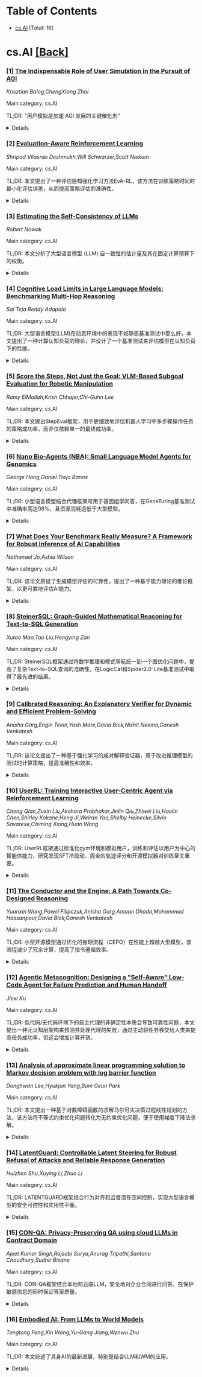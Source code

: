 <div id=toc></div>

# Table of Contents

- [cs.AI](#cs.AI) [Total: 16]


<div id='cs.AI'></div>

# cs.AI [[Back]](#toc)

### [1] [The Indispensable Role of User Simulation in the Pursuit of AGI](https://arxiv.org/abs/2509.19456)
*Krisztian Balog,ChengXiang Zhai*

Main category: cs.AI

TL;DR: "用户模拟是加速 AGI 发展的关键催化剂"


<details>
  <summary>Details</summary>
Motivation: "解决评估复杂交互系统和获取海量交互数据的瓶颈"

Method: "构建模拟人类与 AI 系统交互的计算代理"

Result: "可扩展评估、交互学习数据生成和增强自适应能力"

Conclusion: "用户模拟技术和智能任务代理研究需同步发展"

Abstract: Progress toward Artificial General Intelligence (AGI) faces significant
bottlenecks, particularly in rigorously evaluating complex interactive systems
and acquiring the vast interaction data needed for training adaptive agents.
This paper posits that user simulation -- creating computational agents that
mimic human interaction with AI systems -- is not merely a useful tool, but is
a critical catalyst required to overcome these bottlenecks and accelerate AGI
development. We argue that realistic simulators provide the necessary
environments for scalable evaluation, data generation for interactive learning,
and fostering the adaptive capabilities central to AGI. Therefore, research
into user simulation technology and intelligent task agents are deeply
synergistic and must advance hand-in-hand. This article elaborates on the
critical role of user simulation for AGI, explores the interdisciplinary nature
of building realistic simulators, identifies key challenges including those
posed by large language models, and proposes a future research agenda.

</details>


### [2] [Evaluation-Aware Reinforcement Learning](https://arxiv.org/abs/2509.19464)
*Shripad Vilasrao Deshmukh,Will Schwarzer,Scott Niekum*

Main category: cs.AI

TL;DR: 本文提出了一种评估感知强化学习方法EvA-RL，该方法在训练策略时同时最小化评估误差，从而提高策略评估的准确性。


<details>
  <summary>Details</summary>
Motivation: 现有策略评估方法存在方差大或偏差大的问题，EvA-RL旨在解决这些问题。

Method: EvA-RL框架，以及一个评估条件状态值预测器与策略的联合学习方法。

Result: 实验证明EvA-RL能显著降低评估误差，同时保持较高的回报。

Conclusion: EvA-RL为强化学习方法提供了一种新的思路，即在训练过程中将可靠的评估作为首要原则。

Abstract: Policy evaluation is often a prerequisite for deploying safety- and
performance-critical systems. Existing evaluation approaches frequently suffer
from high variance due to limited data and long-horizon tasks, or high bias due
to unequal support or inaccurate environmental models. We posit that these
challenges arise, in part, from the standard reinforcement learning (RL)
paradigm of policy learning without explicit consideration of evaluation. As an
alternative, we propose evaluation-aware reinforcement learning (EvA-RL), in
which a policy is trained to maximize expected return while simultaneously
minimizing expected evaluation error under a given value prediction scheme --
in other words, being "easy" to evaluate. We formalize a framework for EvA-RL
and design an instantiation that enables accurate policy evaluation,
conditioned on a small number of rollouts in an assessment environment that can
be different than the deployment environment. However, our theoretical analysis
and empirical results show that there is often a tradeoff between evaluation
accuracy and policy performance when using a fixed value-prediction scheme
within EvA-RL. To mitigate this tradeoff, we extend our approach to co-learn an
assessment-conditioned state-value predictor alongside the policy. Empirical
results across diverse discrete and continuous action domains demonstrate that
EvA-RL can substantially reduce evaluation error while maintaining competitive
returns. This work lays the foundation for a broad new class of RL methods that
treat reliable evaluation as a first-class principle during training.

</details>


### [3] [Estimating the Self-Consistency of LLMs](https://arxiv.org/abs/2509.19489)
*Robert Nowak*

Main category: cs.AI

TL;DR: 本文分析了大型语言模型 (LLM) 自一致性的估计量及其在固定计算预算下的权衡。


<details>
  <summary>Details</summary>
Motivation: LLM系统通常会对大型语言模型重复相同的提示并聚合响应以提高可靠性。

Method: 分析了在固定计算预算下，从任务分布中采样的提示数量m和每个提示的重复LLM调用次数n之间的权衡。

Result: 分析结果表明，m和n大致相等时，效果最佳。

Conclusion: 在固定计算预算下，对提示数量和重复次数进行合理分配，可以有效提高LLM的自一致性。

Abstract: Systems often repeat the same prompt to large language models (LLMs) and
aggregate responses to improve reliability. This short note analyzes an
estimator of the self-consistency of LLMs and the tradeoffs it induces under a
fixed compute budget $B=mn$, where $m$ is the number of prompts sampled from
the task distribution and $n$ is the number of repeated LLM calls per prompt;
the resulting analysis favors a rough split $m,n\propto\sqrt{B}$.

</details>


### [4] [Cognitive Load Limits in Large Language Models: Benchmarking Multi-Hop Reasoning](https://arxiv.org/abs/2509.19517)
*Sai Teja Reddy Adapala*

Main category: cs.AI

TL;DR: 大型语言模型(LLM)在动态环境中的表现不如静态基准测试中那么好，本文提出了一种计算认知负荷的理论，并设计了一个基准测试来评估模型在认知负荷下的性能。


<details>
  <summary>Details</summary>
Motivation: 探究大型语言模型在动态信息环境下性能不佳的原因，以及如何评估高级AI系统的鲁棒性和安全性。

Method: 提出了计算认知负荷的理论，并设计了Interleaved Cognitive Evaluation (ICE)基准测试，对五个指令微调模型进行了评估。

Result: 不同模型的性能差异显著，小型开源架构模型表现脆弱，而Gemini-2.0-Flash-001表现出一定的鲁棒性，但在上下文饱和度增加时性能下降。

Conclusion: 认知负荷是导致推理失败的关键因素之一，动态的认知感知压力测试对于评估高级AI系统的鲁棒性和安全性至关重要。

Abstract: The scaling of Large Language Models (LLMs) has exposed a critical gap
between their performance on static benchmarks and their fragility in dynamic,
information-rich environments. While models excel at isolated tasks, the
computational limits that govern their reasoning under cognitive load remain
poorly understood. In this work, we introduce a formal theory of computational
cognitive load, positing that extraneous, task-irrelevant information (Context
Saturation) and interference from task-switching (Attentional Residue) are key
mechanisms that degrade performance. We designed the Interleaved Cognitive
Evaluation (ICE), a deconfounded benchmark to systematically manipulate these
load factors on challenging multi-hop reasoning tasks. A comprehensive study (N
= 10 replications per item across 200 questions) revealed significant
performance variations across five instruction-tuned models. Smaller
open-source architectures (Llama-3-8B-Instruct, Mistral-7B-Instruct-v0.2)
exhibited baseline brittleness, achieving 0% accuracy (SEM = 0.0) across all
conditions, including clean controls, on this high-intrinsic-load task. In
contrast, Gemini-2.0-Flash-001 showed partial resilience, achieving 85%
accuracy in control conditions, with a statistically significant degradation
under context saturation ($\beta = -0.003$ per % load, $p < 0.001$). These
findings provide preliminary evidence that cognitive load is a key contributor
to reasoning failures, supporting theories of hallucination-as-guessing under
uncertainty. We conclude that dynamic, cognitive-aware stress testing, as
exemplified by the ICE benchmark, is essential for evaluating the true
resilience and safety of advanced AI systems.

</details>


### [5] [Score the Steps, Not Just the Goal: VLM-Based Subgoal Evaluation for Robotic Manipulation](https://arxiv.org/abs/2509.19524)
*Ramy ElMallah,Krish Chhajer,Chi-Guhn Lee*

Main category: cs.AI

TL;DR: 本文提出StepEval框架，用于更细致地评估机器人学习中多步骤操作任务的策略成功率，而非仅依赖单一的最终成功率。


<details>
  <summary>Details</summary>
Motivation: 现有的机器人学习论文通常只报告单一的二元成功率，无法体现策略在多步骤任务中各个子目标上的成功与失败情况。

Method: 提出StepEval框架，利用视觉语言模型(VLMs)自动判断子目标结果，并考虑成本因素，支持单视图或多视图输入，旨在成为一个可扩展的开源项目。

Result: 提出了StepEval框架的设计蓝图，强调了以子目标成功率向量作为主要评估指标，并考虑其他因素例如延迟和成本。

Conclusion: StepEval框架旨在促进机器人学习领域评估标准化和可重复性，鼓励社区贡献，推动以子目标为单位的评估成为标准实践。

Abstract: Robot learning papers typically report a single binary success rate (SR),
which obscures where a policy succeeds or fails along a multi-step manipulation
task. We argue that subgoal-level reporting should become routine: for each
trajectory, a vector of per-subgoal SRs that makes partial competence visible
(e.g., grasp vs. pour). We propose a blueprint for StepEval, a cost-aware
plug-in evaluation framework that utilizes vision-language models (VLMs) as
automated judges of subgoal outcomes from recorded images or videos. Rather
than proposing new benchmarks or APIs, our contribution is to outline design
principles for a scalable, community-driven open-source project. In StepEval,
the primary artifact for policy evaluation is the per-subgoal SR vector;
however, other quantities (e.g., latency or cost estimates) are also considered
for framework-optimization diagnostics to help the community tune evaluation
efficiency and accuracy when ground-truth subgoal success labels are available.
We discuss how such a framework can remain model-agnostic, support single- or
multi-view inputs, and be lightweight enough to adopt across labs. The intended
contribution is a shared direction: a minimal, extensible seed that invites
open-source contributions, so that scoring the steps, not just the final goal,
becomes a standard and reproducible practice.

</details>


### [6] [Nano Bio-Agents (NBA): Small Language Model Agents for Genomics](https://arxiv.org/abs/2509.19566)
*George Hong,Daniel Trejo Banos*

Main category: cs.AI

TL;DR: 小型语言模型结合代理框架可用于基因组学问答，在GeneTuring基准测试中准确率高达98%，且资源消耗远低于大型模型。


<details>
  <summary>Details</summary>
Motivation: 解决大型语言模型在基因组学问答中存在的幻觉问题和高计算成本问题。

Method: 使用Nano Bio-Agent (NBA)框架，结合任务分解、工具编排和API访问（NCBI和AlphaGenome）。

Result: 小型语言模型(3-10B参数)在GeneTuring基准测试中准确率达到85-97%，优于许多现有方法。

Conclusion: 小型语言模型结合代理框架在基因组学问答中具有高效、低成本和高性能的优势，有助于推动基因组学工具的普及。

Abstract: We investigate the application of Small Language Models (<10 billion
parameters) for genomics question answering via agentic framework to address
hallucination issues and computational cost challenges. The Nano Bio-Agent
(NBA) framework we implemented incorporates task decomposition, tool
orchestration, and API access into well-established systems such as NCBI and
AlphaGenome. Results show that SLMs combined with such agentic framework can
achieve comparable and in many cases superior performance versus existing
approaches utilising larger models, with our best model-agent combination
achieving 98% accuracy on the GeneTuring benchmark. Notably, small 3-10B
parameter models consistently achieve 85-97% accuracy while requiring much
lower computational resources than conventional approaches. This demonstrates
promising potential for efficiency gains, cost savings, and democratization of
ML-powered genomics tools while retaining highly robust and accurate
performance.

</details>


### [7] [What Does Your Benchmark Really Measure? A Framework for Robust Inference of AI Capabilities](https://arxiv.org/abs/2509.19590)
*Nathanael Jo,Ashia Wilson*

Main category: cs.AI

TL;DR: 该论文质疑了生成模型评估的可靠性，提出了一种基于能力理论的推论框架，以更可靠地评估AI能力。


<details>
  <summary>Details</summary>
Motivation: 现有的生成模型评估方法可靠性存疑，难以真实反映模型性能。

Method: 提出一个将评估作为推理的框架，从能力理论出发，推导出评估方法，并引入减少样本复杂度的自适应算法。

Result: 提出一种新的评估框架，能够更可靠地估计AI能力，并降低了对扰动的敏感性。

Conclusion: 该框架为更可靠、更值得信赖的AI能力评估奠定了基础。

Abstract: Evaluations of generative models on benchmark data are now ubiquitous, and
their outcomes critically shape public and scientific expectations of AI's
capabilities. Yet growing skepticism surrounds their reliability. How can we
know that a reported accuracy genuinely reflects a model's true performance?
Evaluations are often presented as simple measurements, but in reality they are
inferences: to treat benchmark scores as evidence of capability is already to
assume a theory of what capability is and how it manifests in a test. We make
this step explicit by proposing a principled framework for evaluation as
inference: begin from a theory of capability, and then derive methods for
estimating it. This perspective, familiar in fields such as psychometrics, has
not yet become commonplace in AI evaluation. As a proof of concept, we address
a central challenge that undermines reliability: sensitivity to perturbations.
After formulating a model of ability, we introduce methods that infer ability
while accounting for uncertainty from sensitivity and finite samples, including
an adaptive algorithm that significantly reduces sample complexity. Together,
these contributions lay the groundwork for more reliable and trustworthy
estimates of AI capabilities as measured through benchmarks.

</details>


### [8] [SteinerSQL: Graph-Guided Mathematical Reasoning for Text-to-SQL Generation](https://arxiv.org/abs/2509.19623)
*Xutao Mao,Tao Liu,Hongying Zan*

Main category: cs.AI

TL;DR: SteinerSQL框架通过将数学推理和模式导航统一到一个图优化问题中，提高了复杂Text-to-SQL查询的准确性，在LogicCat和Spider2.0-Lite基准测试中取得了最先进的结果。


<details>
  <summary>Details</summary>
Motivation: 现有方法分别处理数学推理和模式导航，导致Text-to-SQL查询的逻辑和结构错误。

Method: SteinerSQL分三个阶段：数学分解、通过Steiner树问题构建最优推理支架和多级验证。

Result: 在LogicCat和Spider2.0-Lite基准测试中，SteinerSQL分别达到了36.10%和40.04%的执行准确率。

Conclusion: SteinerSQL提供了一种新的、统一的Text-to-SQL范式，为更健壮和有原则的复杂推理任务解决方案铺平了道路。

Abstract: Large Language Models (LLMs) struggle with complex Text-to-SQL queries that
demand both sophisticated mathematical reasoning and intricate schema
navigation. Existing methods often tackle these challenges in isolation,
creating a fractured reasoning process that compromises logical and structural
correctness. To resolve this, we introduce SteinerSQL, a framework that unifies
these dual challenges into a single, graph-centric optimization problem.
SteinerSQL operates in three stages: mathematical decomposition to identify
required tables (terminals), optimal reasoning scaffold construction via a
Steiner tree problem, and multi-level validation to ensure correctness. On the
challenging LogicCat and Spider2.0-Lite benchmarks, SteinerSQL establishes a
new state-of-the-art with 36.10% and 40.04% execution accuracy, respectively,
using Gemini-2.5-Pro. Beyond accuracy, SteinerSQL presents a new, unified
paradigm for Text-to-SQL, paving the way for more robust and principled
solutions to complex reasoning tasks.

</details>


### [9] [Calibrated Reasoning: An Explanatory Verifier for Dynamic and Efficient Problem-Solving](https://arxiv.org/abs/2509.19681)
*Anisha Garg,Engin Tekin,Yash More,David Bick,Nishit Neema,Ganesh Venkatesh*

Main category: cs.AI

TL;DR: 该论文提出了一种基于强化学习的成对解释验证器，用于改进推理模型的测试时计算策略，提高准确性和效率。


<details>
  <summary>Details</summary>
Motivation: 现有推理模型的自我评估能力差，限制了测试时计算策略的有效性。

Method: 提出了一种基于强化学习 (GRPO) 的成对解释验证器，生成校准的置信度分数和自然语言推理。

Result: 该验证器提高了最佳n和自省等测试时策略的准确性和效率，尤其擅长识别标准方法（如多数投票）难以解决的挑战性失效模式。

Conclusion: 该论文提出的成对解释验证器有效提升了推理模型的测试时计算策略，为大规模推理模型的应用提供了新的方向。

Abstract: Advanced test-time computing strategies are essential for scaling reasoning
models, but their effectiveness is capped by the models' poor self-evaluation.
We propose a pairwise Explanatory Verifier, trained via reinforcement learning
(GRPO), that produces calibrated confidence scores and associated natural
language reasoning for generated solutions. Our verifier improves the accuracy
and efficiency of test-time strategies like best-of-n and self-reflection.
Crucially, it excels at identifying challenging failure modes, such as when
both candidate solutions are identically incorrect, succeeding where standard
methods like majority voting fail.

</details>


### [10] [UserRL: Training Interactive User-Centric Agent via Reinforcement Learning](https://arxiv.org/abs/2509.19736)
*Cheng Qian,Zuxin Liu,Akshara Prabhakar,Jielin Qiu,Zhiwei Liu,Haolin Chen,Shirley Kokane,Heng Ji,Weiran Yao,Shelby Heinecke,Silvio Savarese,Caiming Xiong,Huan Wang*

Main category: cs.AI

TL;DR: UserRL框架通过标准化gym环境和模拟用户，训练和评估以用户为中心的智能体能力，研究发现SFT冷启动、周全的轨迹评分和开源模拟器对训练至关重要。


<details>
  <summary>Details</summary>
Motivation: 强化学习智能体在与用户的动态多轮交互中存在挑战，需要改进以更好地辅助用户。

Method: 提出UserRL框架，结合标准化gym环境和模拟用户，系统性地改变回合奖励分配和轨迹评分计算，并使用GRPO算法进行训练和评估。

Result: 发现SFT冷启动、周全的轨迹评分和选择合适的模拟用户（即使是开源的）对训练效果至关重要。

Conclusion: 奖励塑造和用户模拟选择的设计与模型规模同等重要，UserRL为开发强大的以用户为中心的智能体模型提供了有效途径。

Abstract: Reinforcement learning (RL) has shown promise in training agentic models that
move beyond static benchmarks to engage in dynamic, multi-turn interactions.
Yet, the ultimate value of such agents lies in their ability to assist users, a
setting where diversity and dynamics of user interaction pose challenges. In
this work, we propose UserRL, a unified framework for training and evaluating
user-centric abilities through standardized gym environments paired with
simulated users. We systematically vary turn-level reward assignment and
trajectory-level score calculation to analyze how different formulations affect
learning under the GRPO algorithm. Our experiments across Qwen3 models reveal
three key findings: (i) SFT cold start is critical for unlocking initial
interaction ability and enabling sustained RL improvements; (ii) deliberate
trajectory scoring yields more efficient and effective multi-turn interactions;
and (iii) while stronger simulated users (e.g., GPT-4o) facilitates training,
open-source simulators (e.g., Qwen3-32B) remain a cost-effective and
transferable option. Together, these results highlight that careful design of
reward shaping and user simulation choice is as crucial as model scale, and
establish UserRL as a practical pathway for developing robust user-centric
agentic models. All codes and data are public for future research.

</details>


### [11] [The Conductor and the Engine: A Path Towards Co-Designed Reasoning](https://arxiv.org/abs/2509.19762)
*Yuanxin Wang,Pawel Filipczuk,Anisha Garg,Amaan Dhada,Mohammad Hassanpour,David Bick,Ganesh Venkatesh*

Main category: cs.AI

TL;DR: 小型开源模型通过优化的推理流程（CEPO）在性能上超越大型模型，该流程减少了冗余计算，提高了指令遵循效率。


<details>
  <summary>Details</summary>
Motivation: 当前大型语言模型推理依赖大量测试时计算，但模型冗余和指令遵循不佳导致计算浪费，本文旨在优化这一过程。

Method: 提出了一种优化的推理流程（CEPO），使小型开源模型能够超越更大模型。

Result: 小型开源模型在推理性能上超过更大模型。

Conclusion: 通过模型能力与协调框架的协同设计，小型到中等规模的模型也能实现强大的推理能力。

Abstract: Modern LLM reasoning relies on extensive test-time computation, driven by
internal model training and external agentic orchestration. However, this
synergy is often inefficient, as model verbosity and poor instruction following
lead to wasted compute. We analyze this capability-cost trade-off and introduce
an optimized reasoning workflow (\cepo) that empowers smaller open-source
models to outperform models multiple times their size. We will open-source this
workflow to enable further research. Our work demonstrates a clear path toward
co-designing orchestration frameworks with the underlying model capabilities to
unlock powerful reasoning in small-to-medium sized models.

</details>


### [12] [Agentic Metacognition: Designing a "Self-Aware" Low-Code Agent for Failure Prediction and Human Handoff](https://arxiv.org/abs/2509.19783)
*Jiexi Xu*

Main category: cs.AI

TL;DR: 低代码/无代码环境下的自主代理的非确定性本质会导致可靠性问题，本文提出一种元认知层架构来预测并处理代理的失败，通过主动将任务移交给人类来提高任务成功率，但这会增加计算开销。


<details>
  <summary>Details</summary>
Motivation: 解决低代码/无代码环境下自主代理的可靠性问题，提高用户信任度。

Method: 设计并实现了一个包含元认知层的架构，该层监控主代理，预测潜在的失败并进行人工干预。

Result: 实证分析表明该方法显著提高了任务成功率，但增加了计算开销。

Conclusion: 将人工干预作为系统设计的一个核心特性，提高系统弹性，改善用户体验，并通过透明化代理的内部状态来建立信任。

Abstract: The inherent non-deterministic nature of autonomous agents, particularly
within low-code/no-code (LCNC) environments, presents significant reliability
challenges. Agents can become trapped in unforeseen loops, generate inaccurate
outputs, or encounter unrecoverable failures, leading to user frustration and a
breakdown of trust. This report proposes a novel architectural pattern to
address these issues: the integration of a secondary, "metacognitive" layer
that actively monitors the primary LCNC agent. Inspired by human introspection,
this layer is designed to predict impending task failures based on a defined
set of triggers, such as excessive latency or repetitive actions. Upon
predicting a failure, the metacognitive agent proactively initiates a human
handoff, providing the user with a clear summary of the agent's "thought
process" and a detailed explanation of why it could not proceed. An empirical
analysis of a prototype system demonstrates that this approach significantly
increases the overall task success rate. However, this performance gain comes
with a notable increase in computational overhead. The findings reframe human
handoffs not as an admission of defeat but as a core design feature that
enhances system resilience, improves user experience, and builds trust by
providing transparency into the agent's internal state. The report discusses
the practical and ethical implications of this approach and identifies key
directions for future research.

</details>


### [13] [Analysis of approximate linear programming solution to Markov decision problem with log barrier function](https://arxiv.org/abs/2509.19800)
*Donghwan Lee,Hyukjun Yang,Bum Geun Park*

Main category: cs.AI

TL;DR: 本文提出一种基于对数障碍函数的求解马尔可夫决策过程线性规划的方法，该方法将不等式约束优化问题转化为无约束优化问题，便于使用梯度下降法求解。


<details>
  <summary>Details</summary>
Motivation: 现有求解马尔可夫决策过程的方法主要有基于贝尔曼方程的动态规划和线性规划两种，线性规划方法因求解困难而较少使用，本文旨在改进线性规划方法的求解效率。

Method: 利用对数障碍函数将马尔可夫决策过程的线性规划公式转化为无约束优化问题，然后使用梯度下降法求解。

Result: 提出了一种新的基于对数障碍函数的线性规划求解方法，并对其进行了理论分析。

Conclusion: 本文为高效求解基于线性规划的马尔可夫决策过程提供了理论基础，该方法简单有效，且具有较好的理论解释。

Abstract: There are two primary approaches to solving Markov decision problems (MDPs):
dynamic programming based on the Bellman equation and linear programming (LP).
Dynamic programming methods are the most widely used and form the foundation of
both classical and modern reinforcement learning (RL). By contrast, LP-based
methods have been less commonly employed, although they have recently gained
attention in contexts such as offline RL. The relative underuse of the LP-based
methods stems from the fact that it leads to an inequality-constrained
optimization problem, which is generally more challenging to solve effectively
compared with Bellman-equation-based methods. The purpose of this paper is to
establish a theoretical foundation for solving LP-based MDPs in a more
effective and practical manner. Our key idea is to leverage the log-barrier
function, widely used in inequality-constrained optimization, to transform the
LP formulation of the MDP into an unconstrained optimization problem. This
reformulation enables approximate solutions to be obtained easily via gradient
descent. While the method may appear simple, to the best of our knowledge, a
thorough theoretical interpretation of this approach has not yet been
developed. This paper aims to bridge this gap.

</details>


### [14] [LatentGuard: Controllable Latent Steering for Robust Refusal of Attacks and Reliable Response Generation](https://arxiv.org/abs/2509.19839)
*Huizhen Shu,Xuying Li,Zhuo Li*

Main category: cs.AI

TL;DR: LATENTGUARD框架结合行为对齐和监督潜在空间控制，实现大型语言模型的安全可控性和实用性平衡。


<details>
  <summary>Details</summary>
Motivation: 现有方法难以兼顾大型语言模型的安全性和实用性，尤其是在表示层面的精细控制。

Method: 三阶段框架：1. 基于理性化数据集微调LLM；2. 训练结构化变分自编码器(VAE)学习解纠缠的潜在表示；3. 通过操控潜在维度实现选择性拒绝行为。

Result: 在Qwen3-8B和Mistral-7B模型上实验表明，LATENTGUARD显著提升了安全可控性和响应可解释性，且未影响实用性。

Conclusion: 结构化表示层干预为构建更安全实用的LLM系统提供了有前景的途径。

Abstract: Achieving robust safety alignment in large language models (LLMs) while
preserving their utility remains a fundamental challenge. Existing approaches
often struggle to balance comprehensive safety with fine-grained
controllability at the representation level. We introduce LATENTGUARD, a novel
three-stage framework that combines behavioral alignment with supervised latent
space control for interpretable and precise safety steering. Our approach
begins by fine-tuning an LLM on rationalized datasets containing both
reasoning-enhanced refusal responses to adversarial prompts and
reasoning-enhanced normal responses to benign queries, establishing robust
behavioral priors across both safety-critical and utility-preserving scenarios.
We then train a structured variational autoencoder (VAE) on intermediate MLP
activations, supervised by multi-label annotations including attack types,
attack methods, and benign indicators. This supervision enables the VAE to
learn disentangled latent representations that capture distinct adversarial
characteristics while maintaining semantic interpretability. Through targeted
manipulation of learned latent dimensions, LATENTGUARD achieves selective
refusal behavior, effectively blocking harmful requests while preserving
helpfulness for legitimate use cases. Experiments on Qwen3-8B demonstrate
significant improvements in both safety controllability and response
interpretability without compromising utility. Cross-architecture validation on
Mistral-7B confirms the generalizability of our latent steering approach,
showing consistent effectiveness across different model families. Our results
suggest that structured representation-level intervention offers a promising
pathway toward building safer yet practical LLM systems.

</details>


### [15] [CON-QA: Privacy-Preserving QA using cloud LLMs in Contract Domain](https://arxiv.org/abs/2509.19925)
*Ajeet Kumar Singh,Rajsabi Surya,Anurag Tripathi,Santanu Choudhury,Sudhir Bisane*

Main category: cs.AI

TL;DR: CON-QA框架结合本地和云端LLM，安全地对企业合同进行问答，在保护敏感信息的同时保证答案质量。


<details>
  <summary>Details</summary>
Motivation: 企业将LLM应用于法律文档处理时，保护敏感信息（如PII）成为关键挑战。

Method: CON-QA框架包含三个阶段：语义查询分解和查询感知文档块检索（本地LLM）；敏感实体匿名化（结构化一对多映射）；匿名化响应生成和本地答案重建（云端LLM和本地反向映射）。

Result: 在CUAD-QA数据集（8.5万个问答对）上进行评估，结果表明CON-QA有效地保护了隐私，同时保持了答案质量和语义一致性，显著降低了隐私风险。

Conclusion: CON-QA框架适用于企业级合同文档的安全问答，兼顾隐私和实用性。

Abstract: As enterprises increasingly integrate cloud-based large language models
(LLMs) such as ChatGPT and Gemini into their legal document workflows,
protecting sensitive contractual information - including Personally
Identifiable Information (PII) and commercially sensitive clauses - has emerged
as a critical challenge. In this work, we propose CON-QA, a hybrid
privacy-preserving framework designed specifically for secure question
answering over enterprise contracts, effectively combining local and
cloud-hosted LLMs. The CON-QA framework operates through three stages: (i)
semantic query decomposition and query-aware document chunk retrieval using a
locally deployed LLM analysis, (ii) anonymization of detected sensitive
entities via a structured one-to-many mapping scheme, ensuring semantic
coherence while preventing cross-session entity inference attacks, and (iii)
anonymized response generation by a cloud-based LLM, with accurate
reconstruction of the original answer locally using a session-consistent
many-to-one reverse mapping. To rigorously evaluate CON-QA, we introduce
CUAD-QA, a corpus of 85k question-answer pairs generated over 510 real-world
CUAD contract documents, encompassing simple, complex, and summarization-style
queries. Empirical evaluations, complemented by detailed human assessments,
confirm that CON-QA effectively maintains both privacy and utility, preserves
answer quality, maintains fidelity to legal clause semantics, and significantly
mitigates privacy risks, demonstrating its practical suitability for secure,
enterprise-level contract documents.

</details>


### [16] [Embodied AI: From LLMs to World Models](https://arxiv.org/abs/2509.20021)
*Tongtong Feng,Xin Wang,Yu-Gang Jiang,Wenwu Zhu*

Main category: cs.AI

TL;DR: 本文综述了具身AI的最新进展，特别是结合LLM和WM的应用。


<details>
  <summary>Details</summary>
Motivation: 具身AI是实现AGI的关键，LLM和WM的突破为其发展提供了新动力。

Method: 对现有文献进行综述，分析LLM和WM在具身AI中的作用，并展望未来研究方向。

Result: 对LLM驱动和WM驱动的具身AI进行了深入探讨，提出了结合MLLM和WM的架构，并列举了其在实际应用中的案例。

Conclusion: 具身AI具有广阔的应用前景，未来研究应关注MLLM-WM融合架构以及更复杂的物理世界交互。

Abstract: Embodied Artificial Intelligence (AI) is an intelligent system paradigm for
achieving Artificial General Intelligence (AGI), serving as the cornerstone for
various applications and driving the evolution from cyberspace to physical
systems. Recent breakthroughs in Large Language Models (LLMs) and World Models
(WMs) have drawn significant attention for embodied AI. On the one hand, LLMs
empower embodied AI via semantic reasoning and task decomposition, bringing
high-level natural language instructions and low-level natural language actions
into embodied cognition. On the other hand, WMs empower embodied AI by building
internal representations and future predictions of the external world,
facilitating physical law-compliant embodied interactions. As such, this paper
comprehensively explores the literature in embodied AI from basics to advances,
covering both LLM driven and WM driven works. In particular, we first present
the history, key technologies, key components, and hardware systems of embodied
AI, as well as discuss its development via looking from unimodal to multimodal
angle. We then scrutinize the two burgeoning fields of embodied AI, i.e.,
embodied AI with LLMs/multimodal LLMs (MLLMs) and embodied AI with WMs,
meticulously delineating their indispensable roles in end-to-end embodied
cognition and physical laws-driven embodied interactions. Building upon the
above advances, we further share our insights on the necessity of the joint
MLLM-WM driven embodied AI architecture, shedding light on its profound
significance in enabling complex tasks within physical worlds. In addition, we
examine representative applications of embodied AI, demonstrating its wide
applicability in real-world scenarios. Last but not least, we point out future
research directions of embodied AI that deserve further investigation.

</details>

